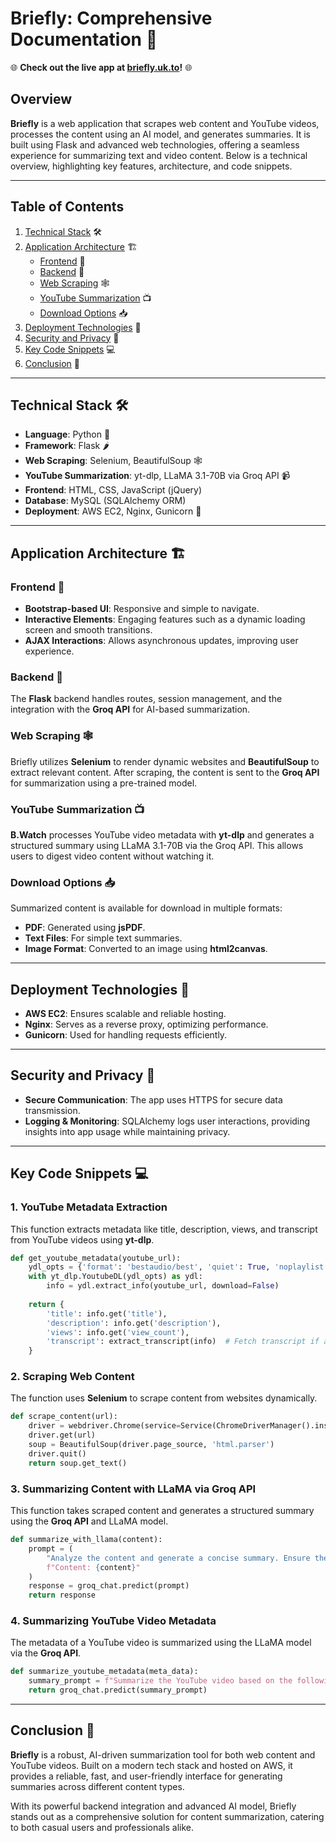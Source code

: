 # Briefly: Comprehensive Documentation 🚀

🌐 **Check out the live app at [briefly.uk.to](https://briefly.uk.to)!** 🌐

## Overview

**Briefly** is a web application that scrapes web content and YouTube videos, processes the content using an AI model, and generates summaries. It is built using Flask and advanced web technologies, offering a seamless experience for summarizing text and video content. Below is a technical overview, highlighting key features, architecture, and code snippets.

---

## Table of Contents

1. [Technical Stack](#technical-stack) 🛠️
2. [Application Architecture](#application-architecture) 🏗️
   - [Frontend](#frontend) 🎨
   - [Backend](#backend) 🔧
   - [Web Scraping](#web-scraping) 🕸️
   - [YouTube Summarization](#youtube-summarization) 📺
   - [Download Options](#download-options) 📥
3. [Deployment Technologies](#deployment-technologies) 🚀
4. [Security and Privacy](#security-and-privacy) 🔐
5. [Key Code Snippets](#key-code-snippets) 💻
6. [Conclusion](#conclusion) 🎉

---

## Technical Stack 🛠️

- **Language**: Python 🐍
- **Framework**: Flask 🌶️
- **Web Scraping**: Selenium, BeautifulSoup 🕸️
- **YouTube Summarization**: yt-dlp, LLaMA 3.1-70B via Groq API 📹
- **Frontend**: HTML, CSS, JavaScript (jQuery)
- **Database**: MySQL (SQLAlchemy ORM)
- **Deployment**: AWS EC2, Nginx, Gunicorn 🚀

---

## Application Architecture 🏗️

### Frontend 🎨

- **Bootstrap-based UI**: Responsive and simple to navigate.
- **Interactive Elements**: Engaging features such as a dynamic loading screen and smooth transitions.
- **AJAX Interactions**: Allows asynchronous updates, improving user experience.

### Backend 🔧

The **Flask** backend handles routes, session management, and the integration with the **Groq API** for AI-based summarization.

### Web Scraping 🕸️

Briefly utilizes **Selenium** to render dynamic websites and **BeautifulSoup** to extract relevant content. After scraping, the content is sent to the **Groq API** for summarization using a pre-trained model.

### YouTube Summarization 📺

**B.Watch** processes YouTube video metadata with **yt-dlp** and generates a structured summary using LLaMA 3.1-70B via the Groq API. This allows users to digest video content without watching it.

### Download Options 📥

Summarized content is available for download in multiple formats:
- **PDF**: Generated using **jsPDF**.
- **Text Files**: For simple text summaries.
- **Image Format**: Converted to an image using **html2canvas**.

---

## Deployment Technologies 🚀

- **AWS EC2**: Ensures scalable and reliable hosting.
- **Nginx**: Serves as a reverse proxy, optimizing performance.
- **Gunicorn**: Used for handling requests efficiently.

---

## Security and Privacy 🔐

- **Secure Communication**: The app uses HTTPS for secure data transmission.
- **Logging & Monitoring**: SQLAlchemy logs user interactions, providing insights into app usage while maintaining privacy.

---

## Key Code Snippets 💻

### 1. **YouTube Metadata Extraction**

This function extracts metadata like title, description, views, and transcript from YouTube videos using **yt-dlp**.

```python
def get_youtube_metadata(youtube_url):
    ydl_opts = {'format': 'bestaudio/best', 'quiet': True, 'noplaylist': True}
    with yt_dlp.YoutubeDL(ydl_opts) as ydl:
        info = ydl.extract_info(youtube_url, download=False)
    
    return {
        'title': info.get('title'),
        'description': info.get('description'),
        'views': info.get('view_count'),
        'transcript': extract_transcript(info)  # Fetch transcript if available
    }
```

### 2. **Scraping Web Content**

The function uses **Selenium** to scrape content from websites dynamically.

```python
def scrape_content(url):
    driver = webdriver.Chrome(service=Service(ChromeDriverManager().install()), options=chrome_options)
    driver.get(url)
    soup = BeautifulSoup(driver.page_source, 'html.parser')
    driver.quit()
    return soup.get_text()
```

### 3. **Summarizing Content with LLaMA via Groq API**

This function takes scraped content and generates a structured summary using the **Groq API** and LLaMA model.

```python
def summarize_with_llama(content):
    prompt = (
        "Analyze the content and generate a concise summary. Ensure the summary is structured, capturing key points.\n\n"
        f"Content: {content}"
    )
    response = groq_chat.predict(prompt)
    return response
```

### 4. **Summarizing YouTube Video Metadata**

The metadata of a YouTube video is summarized using the LLaMA model via the **Groq API**.

```python
def summarize_youtube_metadata(meta_data):
    summary_prompt = f"Summarize the YouTube video based on the following metadata:\n{meta_data}"
    return groq_chat.predict(summary_prompt)
```

---

## Conclusion 🎉

**Briefly** is a robust, AI-driven summarization tool for both web content and YouTube videos. Built on a modern tech stack and hosted on AWS, it provides a reliable, fast, and user-friendly interface for generating summaries across different content types.

With its powerful backend integration and advanced AI model, Briefly stands out as a comprehensive solution for content summarization, catering to both casual users and professionals alike.

